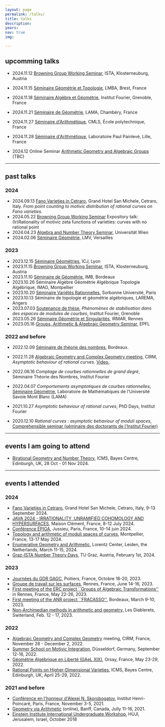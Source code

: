 ```yaml
---
layout: page
permalink: /talks/
title: talks
description: 
years: 
nav: true
img:  

---
```


## upcomming talks

- 2024.11.12 [Browning Group Working Seminar](https://number-theory.pages.ist.ac.at/academic-year-2023-24/), ISTA, Klosterneuburg, Austria
- 2024.11.15 [Séminaire Géométrie et Topologie](https://www.univ-brest.fr/laboratoire-mathematiques-bretagne-atlantique/fr/page/seminaire-geometrie-et-topologie), LMBA, Brest, France
- 2024.11.18 [Séminaire Algèbre et Géométrie](https://www-fourier.ujf-grenoble.fr/?q=fr/content/lo%C3%AFs-faisant-0), Institut Fourier, Grenoble, France
- 2024.11.21 [Séminaire de Géométrie](https://www.lama.univ-savoie.fr/seminars/geo), LAMA, Chambéry, France
- 2024.11.27 [Séminaire d'Arithmétique](https://cmls.ip-paris.fr/recherche/algebre-et-arithmetique/seminaire-darithmetique), CMLS, École polytechnique, France
- 2024.11.28 [Séminaire d'Arithmétique](https://math.univ-lille.fr/agenda/seminaires/seminaire-arithmetique), Laboratoire Paul Painlevé, Lille, France 

- 2024.12 Online Seminar [Arithmetic Geometry and Algebraic Groups](https://seminaragag.github.io/) (TBC)

--- 
 
## past talks 

### 2024
- 2024.09.13 [Fano Varieties in Cetraro](https://www.maths.ed.ac.uk/cheltsov/cetraro/), Grand Hotel San Michele, Cetraro, Italy. <i>  From point counting to motivic distribution of rational curves on Fano varieties. </i>
- 2024.05.22 [Browning Group Working Seminar](https://number-theory.pages.ist.ac.at/academic-year-2023-24/) Expository talk: (Ir)Rationality of motivic zeta functions of varieties: curves with no rational point
- 2024.04.23 [Algebra and Number Theory Seminar](https://mathematik.univie.ac.at/en/research/seminars/seminar-algebra-and-number-theory/), Universität Wien
-  2024.02.06 [Séminaire Géométrie](https://lmv.math.cnrs.fr/evenements/categorie/seminaire-ag/), LMV, Versailles 

### 2023
-  2023.12.15 [Séminaire Géométries](https://math.univ-lyon1.fr/icj/seminaires/), ICJ, Lyon
-  2023.11.15 [Browning Group Working Seminar](https://number-theory.pages.ist.ac.at/academic-year-2023-24/), ISTA, Klosterneuburg, Austria
-  2023.11.10 [Séminaire de Géométrie](https://www.math.u-bordeaux.fr/IMB/seminaire-geometrie?all=true&limit=999), IMB, Bordeaux
-  2023.10.26 Séminaire Algèbre Géométrie Algébrique Topologie Algébrique, IMAG, Montpellier 
-  2023.10.20 [Séminaire Variétés Rationnelles](https://sites.google.com/view/varietes-rationnelles/expos%C3%A9s-pass%C3%A9s), Sorbonne Université, Paris 
-  2023.10.13 Séminaire de topologie et géométrie algébriques, LAREMA, Angers 
- 2023.07.03 [Soutenance de thèse](https://www-fourier.univ-grenoble-alpes.fr/?q=fr/content/ph%C3%A9nom%C3%A8nes-de-stabilisation-dans-des-espaces-de-modules-de-courbes), *Phénomènes de stabilisation dans des espaces de modules de courbes*, Institut Fourier, Grenoble
- 2023.05.26 [Séminaire Géométrie et Singularités](https://irmar.univ-rennes.fr/seminars?f%5B0%5D=seminar_type%3A235), IRMAR, Rennes
- 2023.05.16 [Groups, Arithmetic & Algebraic Geometry Seminar](https://www.epfl.ch/labs/arg/arg-chair-of-arithmetic-geometry/research/), EPFL 

### 2022 and before
- 2022.12.09 [Séminaire de théorie des nombres](https://www.math.u-bordeaux.fr/imb/seminaire-theorie-des-nombres), Bordeaux. 
- 2022.11.28 [Algebraic Geometry and Complex Geometry meeting](https://conferences.cirm-math.fr/2605.html), CIRM, *Asymptotic behaviour of rational curves*. [Video.](https://www.youtube.com/watch?v=oeXfvb-y-NY)
- 2022.06.16 *Comptage de courbes rationnelles de grand degré*, Séminaire Théorie des Nombres, Institut Fourier
- 2022.04.07 *Comportements asymptotiques de courbes rationnelles*, [Séminaire Géométrie](https://www.lama.univ-savoie.fr/index.php?use=seminaires&equipe=geometrie&lang=fr), Laboratoire de Mathématiques de l'Université Savoie Mont Blanc (LAMA)

- 2021.10.27 *Asymptotic behaviour of rational curves*, PhD Days, Institut Fourier
- 2020.12.10 *Rational curves : asymptotic behaviour of moduli spaces*, [Comprehensible seminar (séminaire des doctorants de l'Institut Fourier)](https://www-fourier.univ-grenoble-alpes.fr/~beratcl/semcompr.php)

--- 

## events I am going to attend 
- [Birational Geometry and Number Theory](https://www.icms.org.uk/workshops/2024/birational-geometry-and-number-theory), ICMS, Bayes Centre, Edinburgh, UK, 28 Oct - 01 Nov 2024.

--- 

## events I attended 

### 2024
- [Fano Varieties in Cetraro](https://www.maths.ed.ac.uk/cheltsov/cetraro/), Grand Hotel San Michele, Cetraro, Italy, 9-13 September 2024.
- [JAVA 2024 - IRRATIONALITY, UNRAMIFIED COHOMOLOGY AND HYPERSURFACES](https://webusers.imj-prg.fr/~marco.maculan/java/), Maison Clément, France, 8-12 July 2024.
- [Conférence ÉPIGA](https://epiga.episciences.org/page/2024-epiga-conference-on-algebraic-geometry), Jussieu, Paris, France, 10-14 juin 2024. 
- [Topology and arithmetic of moduli spaces of curves](https://mgn-in-mpl.sciencesconf.org/), Montpellier, France, 13-17 May 2024.
- [Enumerative Geometry and Arithmetic](https://www.lorentzcenter.nl/enumerative-geometry-and-arithmetic.html), Lorentz Center,
Leiden, the Netherlands, March 11-15, 2024.
- [Graz-ISTA Number Theory Days](https://sites.google.com/view/gntd/start), TU Graz, Austria, February 1st, 2024.

### 2023
- [Journées du GDR GAGC](http://www-math.sp2mi.univ-poitiers.fr/~efloris/JdGDR.html), 
Poitiers, France, Octobre 18-20, 2023.
- [Groupe de travail sur les surfaces](https://perso.univ-rennes1.fr/christophe.mourougane/recherche/GT-surfaces/GT-surfaces.html), Rennes, France, June 14-16, 2023.
- [First meeting of the ERC project ``Groups of Algebraic Transformations''](https://perso.univ-rennes1.fr/serge.cantat/ERCMeeting1.html) in Rennes, France, May 22-26, 2023.
- [First meeting of the ANR project ``FRACASSO''](https://fracasso.math.cnrs.fr/workshop23.html), Bordeaux, March 9-10, 2023.
- [Non-Archimedian methods in arithmetic and geometry](https://indico.cern.ch/event/1131163/), Les Diablerets, Switerland, Feb. 12 - 17, 2023.

### 2022
- [Algebraic Geometry and Complex Geometry](https://conferences.cirm-math.fr/2605.html) meeting, CIRM, France, November 28 - December 2, 2022.
- [Summer School on Motivic Integration](http://reh.math.uni-duesseldorf.de/~internet/motivicsummerschool/), Düsseldorf, Germany, September 12-16, 2022.
- [Géométrie Algébrique en Liberté (GAeL XIX)](https://sites.google.com/view/gaelxxix/home), 
Orsay, France, May 23-29, 2022.
- [Rational Points on Higher-Dimensional Varieties](https://www.icms.org.uk/workshops/2022/rational-points-higher-dimensional-varieties), 
ICMS, Bayes Centre, Edinburgh, UK, April 25-29, 2022.

### 2021 and before
- [Conférence en l'honneur d'Alexei N. Skorobogatov](https://www.imo.universite-paris-saclay.fr/~colliot/skoro60.html), 
Institut Henri-Poincaré, Paris, France, November 3-5, 2021.
- [Geometry via Arithmetic](https://www.birs.ca/events/2021/5-day-workshops/21w5051) (online),
Banff, Canada, Jully 11-16, 2021.
- [Einstein Institute International Undergraduate Workshop](https://mathematics.huji.ac.il/event/einstein-institute-international-undergraduate-workshop), HUJI, Jerusalem, Israel, October 2018 




